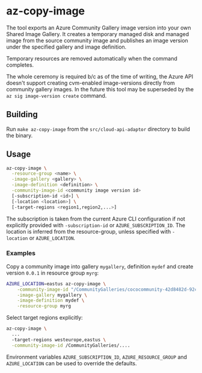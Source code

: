 # az-copy-image

The tool exports an Azure Community Gallery image version into your own Shared Image Gallery. It creates a temporary managed disk and managed image from the source community image and publishes an image version under the specified gallery and image definition.

Temporary resources are removed automatically when the command completes.

The whole ceremony is required b/c as of the time of writing, the Azure API doesn't support creating cvm-enabled image-versions directly from community gallery images. In the future this tool may be superseded by the `az sig image-version create` command.

## Building

Run `make az-copy-image` from the `src/cloud-api-adaptor` directory to build the binary.

## Usage

```bash
az-copy-image \
  -resource-group <name> \
  -image-gallery <gallery> \
  -image-definition <definition> \
  -community-image-id <community image version id>
  [-subscription-id <id>] \
  [-location <location>] \
  [-target-regions <region1,region2,...>]
```

The subscription is taken from the current Azure CLI configuration if not explicitly provided with `-subscription-id` or `AZURE_SUBSCRIPTION_ID`. The location is inferred from the resource-group, unless specified with `-location` or `AZURE_LOCATION`.

### Examples

Copy a community image into gallery `mygallery`, definition `mydef` and create version `0.0.1` in resource group `myrg`:

```bash
AZURE_LOCATION=eastus az-copy-image \
    -community-image-id "/CommunityGalleries/cococommunity-42d8482d-92cd-415b-b332-7648bd978eff/Images/peerpod-podvm-fedora-debug/Versions/0.12.0" \
    -image-gallery mygallery \
    -image-definition mydef \
    -resource-group myrg
```

Select target regions explicitly:

```bash
az-copy-image \
  ...
  -target-regions westeurope,eastus \
  -community-image-id /CommunityGalleries/....
```

Environment variables `AZURE_SUBSCRIPTION_ID`, `AZURE_RESOURCE_GROUP` and `AZURE_LOCATION` can be used to override the defaults.

